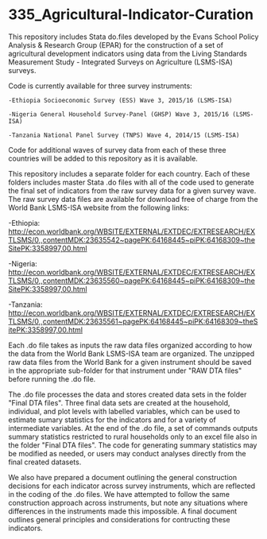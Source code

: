 # 335_Agricultural-Indicator-Curation

This repository includes Stata do.files developed by the Evans School Policy Analysis & Research Group (EPAR) for the construction of a set of agricultural development indicators using data from the Living Standards Measurement Study - Integrated Surveys on Agriculture (LSMS-ISA) surveys.		
		
Code is currently available for three survey instruments:

	-Ethiopia Socioeconomic Survey (ESS) Wave 3, 2015/16 (LSMS-ISA)

	-Nigeria General Household Survey-Panel (GHSP) Wave 3, 2015/16 (LSMS-ISA)

	-Tanzania National Panel Survey (TNPS) Wave 4, 2014/15 (LSMS-ISA)		
		
Code for additional waves of survey data from each of these three countries will be added to this repository as it is available.		
		
This repository includes a separate folder for each country. Each of these folders includes master Stata .do files with all of the code used to generate the final set of indicators from the raw survey data for a given survey wave. The raw survey data files are available for download free of charge from the World Bank LSMS-ISA website from the following links:

-Ethiopia: http://econ.worldbank.org/WBSITE/EXTERNAL/EXTDEC/EXTRESEARCH/EXTLSMS/0,,contentMDK:23635542~pagePK:64168445~piPK:64168309~theSitePK:3358997,00.html

-Nigeria: http://econ.worldbank.org/WBSITE/EXTERNAL/EXTDEC/EXTRESEARCH/EXTLSMS/0,,contentMDK:23635560~pagePK:64168445~piPK:64168309~theSitePK:3358997,00.html

-Tanzania: http://econ.worldbank.org/WBSITE/EXTERNAL/EXTDEC/EXTRESEARCH/EXTLSMS/0,,contentMDK:23635561~pagePK:64168445~piPK:64168309~theSitePK:3358997,00.html

Each .do file takes as inputs the raw data files organized according to how the data from the World Bank LSMS-ISA team are organized. The unzipped raw data files from the World Bank for a given instrument should be saved in the appropriate sub-folder for that instrument under "RAW DTA files" before running the .do file.	
		
The .do file processes the data and stores created data sets in the folder "Final DTA files". Three final data sets are created at the household, individual, and plot levels with labelled variables, which can be used to estimate sumary statistics for the indicators and for a variety of intermediate variables. At the end of the .do file, a set of commands outputs summary statistics restricted to rural households only to an excel file also in the folder "Final DTA files". The code for generating summary statistics may be modified as needed, or users may conduct analyses directly from the final created datasets.		
		
We also have prepared a document outlining the general construction decisions for each indicator across survey instruments, which are reflected in the coding of the .do files. We have attempted to follow the same construction approach across instruments, but note any situations where differences in the instruments made this impossible. A final document outlines general principles and considerations for contructing these indicators.		
